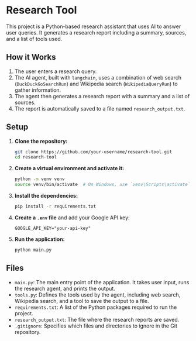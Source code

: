 # Research Tool

This project is a Python-based research assistant that uses AI to answer user queries. It generates a research report including a summary, sources, and a list of tools used.

## How it Works

1.  The user enters a research query.
2.  The AI agent, built with `langchain`, uses a combination of web search (`DuckDuckGoSearchRun`) and Wikipedia search (`WikipediaQueryRun`) to gather information.
3.  The agent then generates a research report with a summary and a list of sources.
4.  The report is automatically saved to a file named `research_output.txt`.

## Setup

1.  **Clone the repository:**
    ```bash
    git clone https://github.com/your-username/research-tool.git
    cd research-tool
    ```

2.  **Create a virtual environment and activate it:**
    ```bash
    python -m venv venv
    source venv/bin/activate  # On Windows, use `venv\Scripts\activate`
    ```

3.  **Install the dependencies:**
    ```bash
    pip install -r requirements.txt
    ```

4.  **Create a `.env` file** and add your Google API key:
    ```
    GOOGLE_API_KEY="your-api-key"
    ```

5.  **Run the application:**
    ```bash
    python main.py
    ```

## Files

*   `main.py`: The main entry point of the application. It takes user input, runs the research agent, and prints the output.
*   `tools.py`: Defines the tools used by the agent, including web search, Wikipedia search, and a tool to save the output to a file.
*   `requirements.txt`: A list of the Python packages required to run the project.
*   `research_output.txt`: The file where the research reports are saved.
*   `.gitignore`: Specifies which files and directories to ignore in the Git repository.
